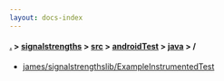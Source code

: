 ```yaml
---
layout: docs-index
---
```

#### [.](./../../../../index) > [signalstrengths](./../../../index) > [src](./../../index) > [androidTest](./../index) > [java](./index) > **/**

- [james/signalstrengthslib/ExampleInstrumentedTest](james/signalstrengthslib/ExampleInstrumentedTest)
